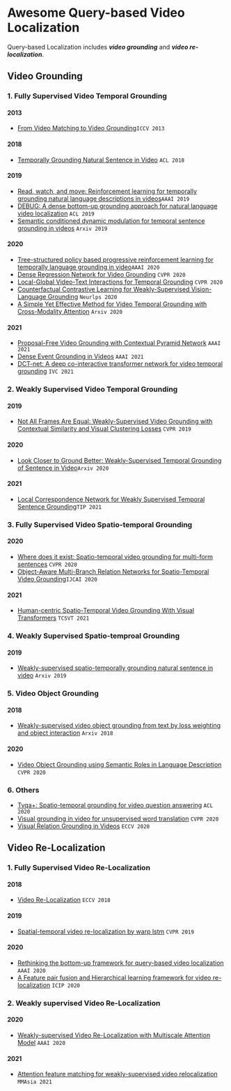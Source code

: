# Awesome Query-based Video Localization

Query-based Localization includes ***video grounding*** and ***video re-localization***.

## Video Grounding
### 1. Fully Supervised Video Temporal Grounding
#### 2013
- [From Video Matching to Video Grounding](https://www.cv-foundation.org/openaccess/content_iccv_workshops_2013/W20/papers/Evangelidis_From_Video_Matching_2013_ICCV_paper.pdf)`ICCV 2013`
#### 2018
- [Temporally Grounding Natural Sentence in Video](https://www.aclweb.org/anthology/D18-1015.pdf) `ACL 2018`

#### 2019
- [Read, watch, and move: Reinforcement learning for temporally grounding natural language descriptions in videos](https://ojs.aaai.org/index.php/AAAI/article/download/4854/4727)`AAAI 2019`
- [DEBUG: A dense bottom-up grounding approach for natural language video localization](https://www.aclweb.org/anthology/D19-1518.pdf) `ACL 2019`
- [Semantic conditioned dynamic modulation for temporal sentence grounding in videos](https://arxiv.org/pdf/1910.14303) `Arxiv 2019`

#### 2020
- [Tree-structured policy based progressive reinforcement learning for temporally language grounding in video](https://ojs.aaai.org/index.php/AAAI/article/download/6924/6778)`AAAI 2020`
- [Dense Regression Network for Video Grounding](https://openaccess.thecvf.com/content_CVPR_2020/papers/Zeng_Dense_Regression_Network_for_Video_Grounding_CVPR_2020_paper.pdf) `CVPR 2020`
- [Local-Global Video-Text Interactions for Temporal Grounding](http://openaccess.thecvf.com/content_CVPR_2020/papers/Mun_Local-Global_Video-Text_Interactions_for_Temporal_Grounding_CVPR_2020_paper.pdf) `CVPR 2020`
- [Counterfactual Contrastive Learning for Weakly-Supervised Vision-Language Grounding](https://proceedings.neurips.cc/paper_files/paper/2020/hash/d27b95cac4c27feb850aaa4070cc4675-Abstract.html) `Neurlps 2020`
- [A Simple Yet Effective Method for Video Temporal Grounding with Cross-Modality Attention](https://arxiv.org/pdf/2009.11232) `Arxiv 2020`

#### 2021
- [Proposal-Free Video Grounding with Contextual Pyramid Network](https://www.aaai.org/AAAI21Papers/AAAI-9134.LiK.pdf) `AAAI 2021`
- [Dense Event Grounding in Videos](hhttp://www.muyadong.com/paper/3254_PeijunB.pdf) `AAAI 2021`
- [DCT-net: A deep co-interactive transformer network for video temporal grounding](https://www.sciencedirect.com/science/article/abs/pii/S0262885621000883) `IVC 2021`
### 2. Weakly Supervised Video Temporal Grounding
#### 2019
- [Not All Frames Are Equal: Weakly-Supervised Video Grounding with Contextual Similarity and Visual Clustering Losses](http://openaccess.thecvf.com/content_CVPR_2019/papers/Shi_Not_All_Frames_Are_Equal_Weakly-Supervised_Video_Grounding_With_Contextual_CVPR_2019_paper.pdf) `CVPR 2019`


#### 2020
- [Look Closer to Ground Better: Weakly-Supervised Temporal Grounding of Sentence in Video](https://arxiv.org/pdf/2001.09308.pdf)`Arxiv 2020`

#### 2021
- [Local Correspondence Network for Weakly Supervised Temporal Sentence Grounding](https://ieeexplore.ieee.org/abstract/document/9356448/)`TIP 2021`

### 3. Fully Supervised Video Spatio-temporal Grounding
#### 2020
- [Where does it exist: Spatio-temporal video grounding for multi-form sentences](http://openaccess.thecvf.com/content_CVPR_2020/papers/Zhang_Where_Does_It_Exist_Spatio-Temporal_Video_Grounding_for_Multi-Form_Sentences_CVPR_2020_paper.pdf) `CVPR 2020`
- [Object-Aware Multi-Branch Relation Networks for Spatio-Temporal Video Grounding]()`IJCAI 2020`

#### 2021
- [Human-centric Spatio-Temporal Video Grounding With Visual Transformers](https://ieeexplore.ieee.org/abstract/document/9446308) `TCSVT 2021`


###  4. Weakly Supervised Spatio-temproal Grounding
#### 2019
- [Weakly-supervised spatio-temporally grounding natural sentence in video](https://arxiv.org/pdf/1906.02549) `Arxiv 2019`

### 5. Video Object Grounding
#### 2018
- [Weakly-supervised video object grounding from text by loss weighting and object interaction](https://arxiv.org/pdf/1805.02834.pdf) `Arxiv 2018`

#### 2020
- [Video Object Grounding using Semantic Roles in Language Description](https://openaccess.thecvf.com/content_CVPR_2020/papers/Sadhu_Video_Object_Grounding_Using_Semantic_Roles_in_Language_Description_CVPR_2020_paper.pdf) `CVPR 2020`

### 6. Others
- [Tvqa+: Spatio-temporal grounding for video question answering](https://arxiv.org/pdf/1904.11574) `ACL 2020`
- [Visual grounding in video for unsupervised word translation](http://openaccess.thecvf.com/content_CVPR_2020/papers/Sigurdsson_Visual_Grounding_in_Video_for_Unsupervised_Word_Translation_CVPR_2020_paper.pdf) `CVPR 2020`
- [Visual Relation Grounding in Videos](https://arxiv.org/pdf/2007.08814) `ECCV 2020`
## Video Re-Localization

### 1. Fully Supervised Video Re-Localization

#### 2018

- [Video Re-Localization](https://openaccess.thecvf.com/content_ECCV_2018/papers/Yang_Feng_Video_Re-localization_via_ECCV_2018_paper.pdf)	`ECCV 2018`

#### 2019

- [Spatial-temporal video re-localization by warp lstm](https://openaccess.thecvf.com/content_CVPR_2019/papers/Feng_Spatio-Temporal_Video_Re-Localization_by_Warp_LSTM_CVPR_2019_paper.pdf) `CVPR 2019`

#### 2020

- [Rethinking the bottom-up framework for query-based video localization](https://ojs.aaai.org/index.php/AAAI/article/download/6627/6481)	`AAAI 2020`
- [A Feature pair fusion and Hierarchical learning framework for video re-localization](https://ieeexplore.ieee.org/abstract/document/9190869)	`ICIP 2020`

### 2. Weakly supervised Video Re-Localization

#### 2020

- [Weakly-supervised Video Re-Localization with Multiscale Attention Model](https://ojs.aaai.org/index.php/AAAI/article/view/6763/6617) 	`AAAI 2020`

#### 2021

- [Attention feature matching for weakly-supervised video relocalization](https://dl.acm.org/doi/abs/10.1145/3444685.3446317)	`MMAsia 2021`

